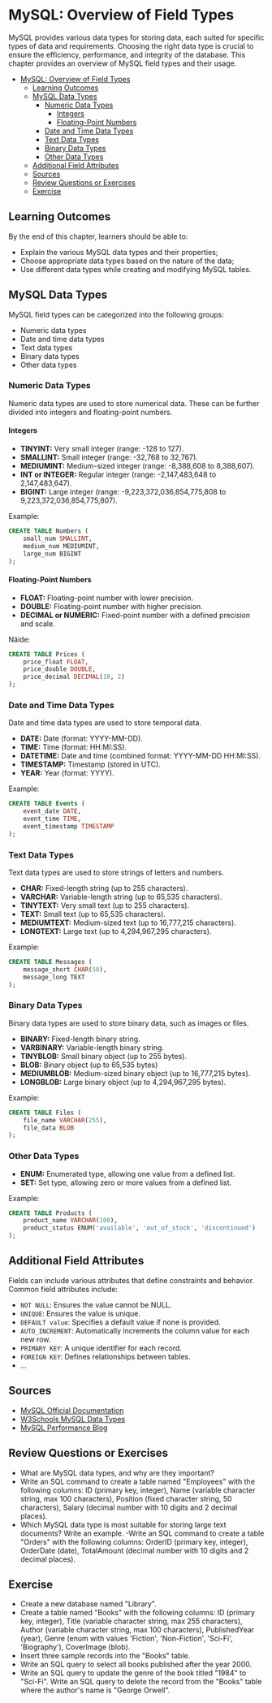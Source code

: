 # MySQL: Overview of Field Types

MySQL provides various data types for storing data, each suited for specific types of data and requirements. Choosing the right data type is crucial to ensure the efficiency, performance, and integrity of the database. This chapter provides an overview of MySQL field types and their usage.

- [MySQL: Overview of Field Types](#mysql-overview-of-field-types)
  - [Learning Outcomes](#learning-outcomes)
  - [MySQL Data Types](#mysql-data-types)
    - [Numeric Data Types](#numeric-data-types)
      - [Integers](#integers)
      - [Floating-Point Numbers](#floating-point-numbers)
    - [Date and Time Data Types](#date-and-time-data-types)
    - [Text Data Types](#text-data-types)
    - [Binary Data Types](#binary-data-types)
    - [Other Data Types](#other-data-types)
  - [Additional Field Attributes](#additional-field-attributes)
  - [Sources](#sources)
  - [Review Questions or Exercises](#review-questions-or-exercises)
  - [Exercise](#exercise)

## Learning Outcomes

By the end of this chapter, learners should be able to:

- Explain the various MySQL data types and their properties;
- Choose appropriate data types based on the nature of the data;
- Use different data types while creating and modifying MySQL tables.

## MySQL Data Types

MySQL field types can be categorized into the following groups:

- Numeric data types
- Date and time data types
- Text data types
- Binary data types
- Other data types

### Numeric Data Types

Numeric data types are used to store numerical data. These can be further divided into integers and floating-point numbers.

#### Integers

- **TINYINT:** Very small integer (range: -128 to 127).
- **SMALLINT:** Small integer (range: -32,768 to 32,767).
- **MEDIUMINT:** Medium-sized integer (range: -8,388,608 to 8,388,607).
- **INT or INTEGER:** Regular integer (range: -2,147,483,648 to 2,147,483,647).
- **BIGINT:** Large integer (range: -9,223,372,036,854,775,808 to 9,223,372,036,854,775,807).

Example:

```sql
CREATE TABLE Numbers (
    small_num SMALLINT,
    medium_num MEDIUMINT,
    large_num BIGINT
);
```

#### Floating-Point Numbers

- **FLOAT:** Floating-point number with lower precision.
- **DOUBLE:** Floating-point number with higher precision.
- **DECIMAL or NUMERIC:**  Fixed-point number with a defined precision and scale.

Näide:

```sql
CREATE TABLE Prices (
    price_float FLOAT,
    price_double DOUBLE,
    price_decimal DECIMAL(10, 2)
);
```

### Date and Time Data Types

Date and time data types are used to store temporal data.

- **DATE:** Date (format: YYYY-MM-DD).
- **TIME:** Time (format: HH:MI:SS).
- **DATETIME:** Date and time (combined format: YYYY-MM-DD HH:MI:SS).
- **TIMESTAMP:** Timestamp (stored in UTC).
- **YEAR:** Year (format: YYYY).

Example:

```sql
CREATE TABLE Events (
    event_date DATE,
    event_time TIME,
    event_timestamp TIMESTAMP
);
```

### Text Data Types

Text data types are used to store strings of letters and numbers.

- **CHAR:** Fixed-length string (up to 255 characters).
- **VARCHAR:** Variable-length string (up to 65,535 characters).
- **TINYTEXT:** Very small text (up to 255 characters).
- **TEXT:** Small text (up to 65,535 characters).
- **MEDIUMTEXT:** Medium-sized text (up to 16,777,215 characters).
- **LONGTEXT:** Large text (up to 4,294,967,295 characters).

Example:

```sql
CREATE TABLE Messages (
    message_short CHAR(50),
    message_long TEXT
);
```

### Binary Data Types

Binary data types are used to store binary data, such as images or files.

- **BINARY:** Fixed-length binary string.
- **VARBINARY:** Variable-length binary string.
- **TINYBLOB:** Small binary object (up to 255 bytes).
- **BLOB:** Binary object (up to 65,535 bytes)
- **MEDIUMBLOB:** Medium-sized binary object (up to 16,777,215 bytes).
- **LONGBLOB:** Large binary object (up to 4,294,967,295 bytes).

Example:

```sql
CREATE TABLE Files (
    file_name VARCHAR(255),
    file_data BLOB
);
```

### Other Data Types

- **ENUM:** Enumerated type, allowing one value from a defined list.
- **SET:** Set type, allowing zero or more values from a defined list.

Example:

```sql
CREATE TABLE Products (
    product_name VARCHAR(100),
    product_status ENUM('available', 'out_of_stock', 'discontinued')
);
```

## Additional Field Attributes

Fields can include various attributes that define constraints and behavior. Common field attributes include:

- `NOT NULL`: Ensures the value cannot be NULL.
- `UNIQUE`: Ensures the value is unique.
- `DEFAULT value`: Specifies a default value if none is provided.
- `AUTO_INCREMENT`: Automatically increments the column value for each new row.
- `PRIMARY KEY`: A unique identifier for each record.
- `FOREIGN KEY`: Defines relationships between tables.
- ...

## Sources

- [MySQL Official Documentation](https://dev.mysql.com/doc/)
- [W3Schools MySQL Data Types](https://www.w3schools.com/sql/sql_datatypes.asp)
- [MySQL Performance Blog](https://www.percona.com/blog/)

## Review Questions or Exercises

- What are MySQL data types, and why are they important?
- Write an SQL command to create a table named "Employees" with the following columns: ID (primary key, integer), Name (variable character string, max 100 characters), Position (fixed character string, 50 characters), Salary (decimal number with 10 digits and 2 decimal places).
- Which MySQL data type is most suitable for storing large text documents? Write an example.
-Write an SQL command to create a table "Orders" with the following columns: OrderID (primary key, integer), OrderDate (date), TotalAmount (decimal number with 10 digits and 2 decimal places).

## Exercise

- Create a new database named "Library".
- Create a table named "Books" with the following columns: ID (primary key, integer), Title (variable character string, max 255 characters), Author (variable character string, max 100 characters), PublishedYear (year), Genre (enum with values 'Fiction', 'Non-Fiction', 'Sci-Fi', 'Biography'), CoverImage (blob).
- Insert three sample records into the "Books" table.
- Write an SQL query to select all books published after the year 2000.
- Write an SQL query to update the genre of the book titled "1984" to "Sci-Fi".
Write an SQL query to delete the record from the "Books" table where the author's name is "George Orwell".
